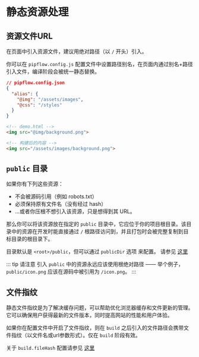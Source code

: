 # 静态资源处理


## 资源文件URL

在页面中引入资源文件，建议用绝对路径（以 `/` 开头）引入。

你可以在 `pipflow.config.js` 配置文件中设置路径别名，在页面内通过别名+路径引入文件，编译阶段会被统一静态替换。

```json
// pipflow.config.json
{
  "alias": {
    "@img": "/assets/images",
    "@css": "/styles"
  }
}
```

```html
<!-- demo.html -->
<img src="@img/background.png">

<!-- 构建后的内容 -->
<img src="/assets/images/background.png">
```

## `public` 目录

如果你有下列这些资源：

- 不会被源码引用（例如 robots.txt）
- 必须保持原有文件名（没有经过 hash）
- ...或者你压根不想引入该资源，只是想得到其 URL。

那么你可以将该资源放在指定的 `public` 目录中，它应位于你的项目根目录。该目录中的资源在开发时能直接通过 `/` 根路径访问到，并且打包时会被完整复制到目标目录的根目录下。

目录默认是 `<root>/public`，但可以通过 `publicDir` 选项 来配置。 请参见 [这里](../config/shared-options.md#public-dir)

::: tip 请注意
引入 `public` 中的资源永远应该使用根绝对路径 —— 举个例子，`public/icon.png` 应该在源码中被引用为 `/icon.png`。
:::


## 文件指纹

静态文件指纹是为了解决缓存问题，可以帮助优化浏览器缓存和文件更新的管理。它可以确保用户获得最新的文件版本，同时提高网站的性能和用户体验。

如果你在配置文件中开启了文件指纹，则在 `build` 之后引入的文件路径会携带文件指纹（以文件名或url参数形式）。仅在 `build` 阶段有效。

关于 `build.fileHash` 配置请参见 [这里](../config/build-options.md#build-fileHash)

